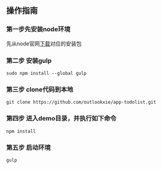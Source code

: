 ## 操作指南

### 第一步先安装node环境

先从node官网[下载](https://nodejs.org/en/download/)对应的安装包

### 第二步 安装gulp
	sudo npm install --global gulp
### 第三步  clone代码到本地
	git clone https://github.com/outlookxie/app-todolist.git
### 第四步 进入demo目录，并执行如下命令
	npm install
### 第五步 启动环境
	gulp		
